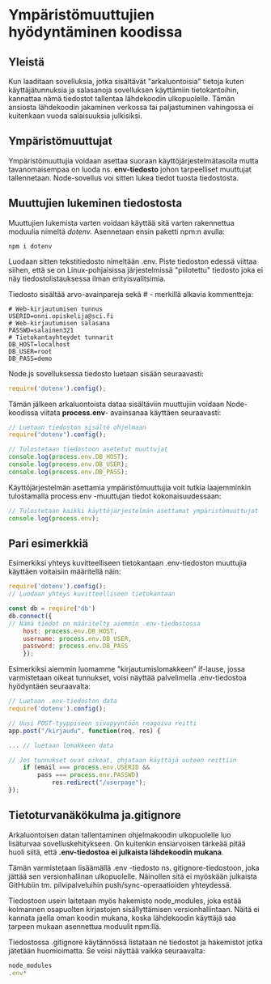 # Ympäristömuuttujien hyödyntäminen koodissa

## Yleistä

Kun laaditaan sovelluksia, jotka sisältävät "arkaluontoisia" tietoja kuten käyttäjätunnuksia ja salasanoja sovelluksen käyttämiin tietokantoihin, kannattaa nämä tiedostot tallentaa lähdekoodin ulkopuolelle. Tämän ansiosta lähdekoodin jakaminen verkossa tai paljastuminen vahingossa ei kuitenkaan vuoda salaisuuksia julkisiksi.

## Ympäristömuuttujat

Ympäristömuuttujia voidaan asettaa suoraan käyttöjärjestelmätasolla mutta tavanomaisempaa on luoda ns. **env-tiedosto** johon tarpeelliset muuttujat tallennetaan. Node-sovellus voi sitten lukea tiedot tuosta tiedostosta.

## Muuttujien lukeminen tiedostosta

Muuttujien lukemista varten voidaan käyttää sitä varten rakennettua moduulia nimeltä _dotenv._ Asennetaan ensin paketti npm:n avulla:

```text
npm i dotenv
```

Luodaan sitten tekstitiedosto nimeltään .env. Piste tiedoston edessä viittaa siihen, että se on Linux-pohjaisissa järjestelmissä "piilotettu" tiedosto joka ei näy tiedostolistauksessa ilman erityisvalitsimia.

Tiedosto sisältää arvo-avainpareja sekä \# - merkillä alkavia kommentteja:

```text
# Web-kirjautumisen tunnus
USERID=onni.opiskelija@sci.fi
# Web-kirjautumisen salasana
PASSWD=salainen321
# Tietokantayhteydet tunnarit
DB_HOST=localhost
DB_USER=root
DB_PASS=demo
```

Node.js sovelluksessa tiedosto luetaan sisään seuraavasti:

```javascript
require('dotenv').config();
```

Tämän jälkeen arkaluontoista dataa sisältäviin muuttujiin voidaan Node-koodissa viitata **process.env**- avainsanaa käyttäen seuraavasti:

```javascript
// Luetaan tiedoston sisältö ohjelmaan
require("dotenv").config();

// Tulostetaan tiedostoon asetetut muuttujat
console.log(process.env.DB_HOST);
console.log(process.env.DB_USER);
console.log(process.env.DB_PASS);
```

Käyttöjärjestelmän asettamia ympäristömuuttujia voit tutkia laajemminkin tulostamalla process.env -muuttujan tiedot kokonaisuudessaan:

```javascript
// Tulostetaan kaikki käyttöjärjestelmän asettamat ympäristömuuttujat
console.log(process.env);
```

## Pari esimerkkiä

Esimerkiksi yhteys kuvitteelliseen tietokantaan .env-tiedoston muuttujia käyttäen voitaisiin määritellä näin:

```javascript
require('dotenv').config();
// Luodaan yhteys kuvitteelliseen tietokantaan 

const db = require('db')
db.connect({  
// Nämä tiedot on määritelty aiemmin .env-tiedostossa
    host: process.env.DB_HOST,  
    username: process.env.DB_USER,  
    password: process.env.DB_PASS
    });

```

Esimerkiksi aiemmin luomamme "kirjautumislomakkeen" if-lause, jossa varmistetaan oikeat tunnukset, voisi näyttää palvelimella .env-tiedostoa hyödyntäen seuraavalta:

```javascript
// Luetaan .env-tiedoston data
require('dotenv').config();

// Uusi POST-tyyppiseen sivupyyntöön reagoiva reitti
app.post("/kirjaudu", function(req, res) {

... // luetaan lomakkeen data

// Jos tunnukset ovat oikeat, ohjataan käyttäjä uuteen reittiin
    if (email === process.env.USERID && 
        pass === process.env.PASSWD) 
            res.redirect("/userpage"); 
});
```

## Tietoturvanäkökulma ja.gitignore

Arkaluontoisen datan tallentaminen ohjelmakoodin ulkopuolelle luo lisäturvaa sovelluskehitykseen. On kuitenkin ensiarvoisen tärkeää pitää huoli siitä, että **.env-tiedostoa ei julkaista lähdekoodin mukana**. 

Tämän varmistetaan lisäämällä .env -tiedosto ns. gitignore-tiedostoon, joka jättää sen versionhallinan ulkopuolelle. Näinollen sitä ei myöskään julkaista GitHubiin tm. pilvipalveluihin push/sync-operaatioiden yhteydessä. 

Tiedostoon usein laitetaan myös hakemisto node\_modules, joka estää kolmannen osapuolten kirjastojen sisällyttämisen versionhallintaan. Näitä ei kannata jaella oman koodin mukana, koska lähdekoodin käyttäjä saa tarpeen mukaan asennettua moduulit npm:llä.

Tiedostossa .gitignore käytännössä listataan ne tiedostot ja hakemistot jotka jätetään huomioimatta. Se voisi näyttää vaikka seuraavalta:

```javascript
node_modules
.env*
```



